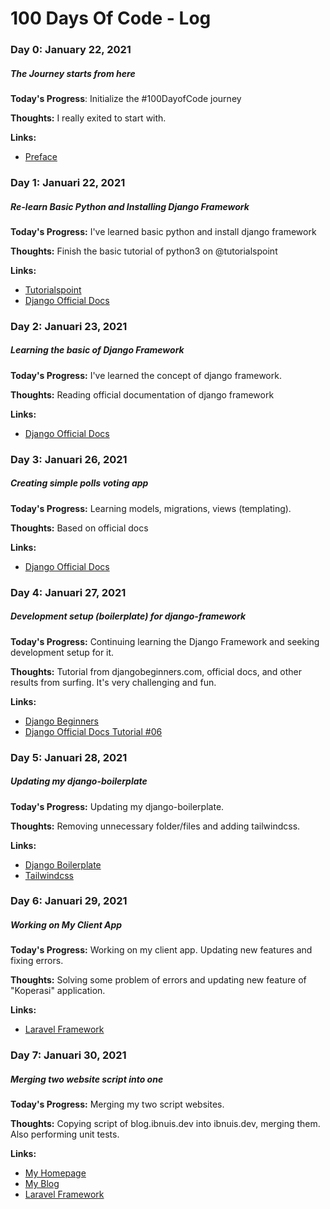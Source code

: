 # 100 Days Of Code - Log

### Day 0: January 22, 2021
##### The Journey starts from here

**Today's Progress**: Initialize the #100DayofCode journey

**Thoughts:** I really exited to start with.

**Links:**
- [Preface](https://www.freecodecamp.org/news/the-crazy-history-of-the-100daysofcode-challenge-and-why-you-should-try-it-for-2018-6c89a76e298d/)


### Day 1: Januari 22, 2021
##### Re-learn Basic Python and Installing Django Framework

**Today's Progress:** I've learned basic python and install django framework

**Thoughts:** Finish the basic tutorial of python3 on @tutorialspoint

**Links:**
- [Tutorialspoint](https://tutorialspoint.com/python3/index.htm)
- [Django Official Docs](https://docs.djangoproject.com/)


### Day 2: Januari 23, 2021
##### Learning the basic of Django Framework

**Today's Progress:** I've learned the concept of django framework.

**Thoughts:** Reading official documentation of django framework

**Links:**
- [Django Official Docs](https://docs.djangoproject.com/)


### Day 3: Januari 26, 2021
##### Creating simple polls voting app

**Today's Progress:** Learning models, migrations, views (templating).

**Thoughts:** Based on official docs

**Links:**
- [Django Official Docs](https://docs.djangoproject.com/)


### Day 4: Januari 27, 2021
##### Development setup (boilerplate) for django-framework

**Today's Progress:** Continuing learning the Django Framework and seeking development setup for it.

**Thoughts:** Tutorial from djangobeginners.com, official docs, and other results from surfing. It's very challenging and fun.

**Links:**
- [Django Beginners](https://djangoforbeginners.com/)
- [Django Official Docs Tutorial #06](https://docs.djangoproject.com/en/3.1/intro/tutorial06)


### Day 5: Januari 28, 2021
##### Updating my django-boilerplate

**Today's Progress:** Updating my django-boilerplate.

**Thoughts:** Removing unnecessary folder/files and adding tailwindcss.

**Links:**
- [Django Boilerplate](https://github.com/ibnuhalimm/django-boilerplate)
- [Tailwindcss](https://tailwindcss.com)


### Day 6: Januari 29, 2021
##### Working on My Client App

**Today's Progress:** Working on my client app. Updating new features and fixing errors.

**Thoughts:** Solving some problem of errors and updating new feature of "Koperasi" application.

**Links:**
- [Laravel Framework](https://laravel.com)


### Day 7: Januari 30, 2021
##### Merging two website script into one

**Today's Progress:** Merging my two script websites.

**Thoughts:** Copying script of blog.ibnuis.dev into ibnuis.dev, merging them. Also performing unit tests.

**Links:**
- [My Homepage](https://ibnuis.dev)
- [My Blog](https://blog.ibnuis.dev)
- [Laravel Framework](https://laravel.com)